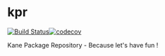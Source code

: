 # kpr
[![Build Status](https://travis-ci.org/kane-thornwyrd/kpr.svg?branch=master)](https://travis-ci.org/kane-thornwyrd/kpr)[![codecov](https://codecov.io/gh/kane-thornwyrd/kpr/branch/master/graph/badge.svg)](https://codecov.io/gh/kane-thornwyrd/kpr)


Kane Package Repository - Because let's have fun !
